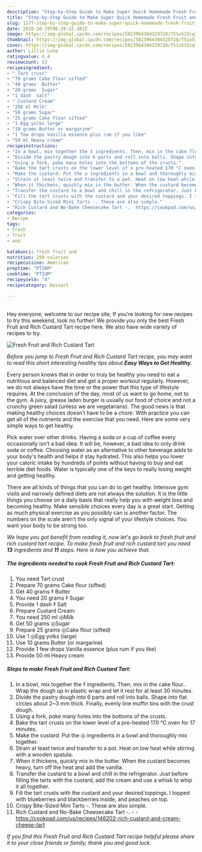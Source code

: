 ```yaml
---
description: "Step-by-Step Guide to Make Super Quick Homemade Fresh Fruit and Rich Custard Tart"
title: "Step-by-Step Guide to Make Super Quick Homemade Fresh Fruit and Rich Custard Tart"
slug: 1177-step-by-step-guide-to-make-super-quick-homemade-fresh-fruit-and-rich-custard-tart
date: 2020-10-19T06:29:22.481Z
image: https://img-global.cpcdn.com/recipes/5823964384329728/751x532cq70/fresh-fruit-and-rich-custard-tart-recipe-main-photo.jpg
thumbnail: https://img-global.cpcdn.com/recipes/5823964384329728/751x532cq70/fresh-fruit-and-rich-custard-tart-recipe-main-photo.jpg
cover: https://img-global.cpcdn.com/recipes/5823964384329728/751x532cq70/fresh-fruit-and-rich-custard-tart-recipe-main-photo.jpg
author: Lillie Luna
ratingvalue: 4.4
reviewcount: 13
recipeingredient:
- " Tart crust"
- "70 grams Cake flour sifted"
- "40 grams  Butter"
- "20 grams  Sugar"
- "1 dash  Salt"
- " Custard Cream"
- "250 ml Milk"
- "50 grams Sugar"
- "25 grams Cake flour sifted"
- "1 Egg yolks large"
- "10 grams Butter or margarine"
- "1 few drops Vanilla essence plus rum if you like"
- "50 ml Heavy cream"
recipeinstructions:
- "In a bowl, mix together the ‡ ingredients. Then, mix in the cake flour.. Wrap the dough up in plastic wrap and let it rest for at least 30 minutes."
- "Divide the pastry dough into 6 parts and roll into balls. Shape into flat circles about 2~3 mm thick. Finally, evenly line muffin tins with the crust dough."
- "Using a fork, poke many holes into the bottoms of the crusts."
- "Bake the tart crusts on the lower level of a pre-heated 170 °C oven for 17 minutes."
- "Make the custard: Put the ◎ ingredients in a bowl and thoroughly mix together."
- "Strain at least twice and transfer to a pot. Heat on low heat while stirring with a wooden spatula."
- "When it thickens, quickly mix in the butter. When the custard becomes heavy, turn off the heat and add the vanilla."
- "Transfer the custard to a bowl and chill in the refrigerator. Just before filling the tarts with the custard, add the cream and use a whisk to whip it all together."
- "Fill the tart crusts with the custard and your desired toppings. I topped with blueberries and blackberries inside, and peaches on top."
- "Crispy Bite-Sized Mini Tarts -. These are also simple."
- "Rich Custard and No-Bake Cheesecake Tart -.  https://cookpad.com/us/recipes/146202-rich-custard-and-cream-cheese-tart"
categories:
- Recipe
tags:
- fresh
- fruit
- and

katakunci: fresh fruit and 
nutrition: 299 calories
recipecuisine: American
preptime: "PT26M"
cooktime: "PT33M"
recipeyield: "4"
recipecategory: Dessert

---
```

<br>
Hey everyone, welcome to our recipe site, If you're looking for new recipes to try this weekend, look no further! We provide you only the best Fresh Fruit and Rich Custard Tart recipe here. We also have wide variety of recipes to try.
<br>


![Fresh Fruit and Rich Custard Tart](https://img-global.cpcdn.com/recipes/5823964384329728/751x532cq70/fresh-fruit-and-rich-custard-tart-recipe-main-photo.jpg)

<i>Before you jump to Fresh Fruit and Rich Custard Tart recipe, you may want to read this short interesting healthy tips about <strong>Easy Ways to Get Healthy</strong>.</i>

Every person knows that in order to truly be healthy you need to eat a nutritious and balanced diet and get a proper workout regularly. However, we do not always have the time or the power that this type of lifestyle requires. At the conclusion of the day, most of us want to go home, not to the gym. A juicy, grease laden burger is usually our food of choice and not a crunchy green salad (unless we are vegetarians). The good news is that making healthy choices doesn’t have to be a chore. With practice you can get all of the nutrients and the exercise that you need. Here are some very simple ways to get healthy.

Pick water over other drinks. Having a soda or a cup of coffee every occasionally isn’t a bad idea. It will be, however, a bad idea to only drink soda or coffee. Choosing water as an alternative to other beverage adds to your body's health and helps it stay hydrated. This also helps you lower your caloric intake by hundreds of points without having to buy and eat terrible diet foods. Water is typically one of the keys to really losing weight and getting healthy.

There are all kinds of things that you can do to get healthy. Intensive gym visits and narrowly defined diets are not always the solution. It is the little things you choose on a daily basis that really help you with weight loss and becoming healthy. Make sensible choices every day is a great start. Getting as much physical exercise as you possibly can is another factor. The numbers on the scale aren't the only signal of your lifestyle choices. You want your body to be strong too. 


<i>We hope you got benefit from reading it, now let's go back to fresh fruit and rich custard tart recipe. To make fresh fruit and rich custard tart you need <strong>13</strong> ingredients and <strong>11</strong> steps. Here is how you achieve that.
</i>

##### The ingredients needed to cook Fresh Fruit and Rich Custard Tart:

1. You need  Tart crust
1. Prepare 70 grams Cake flour (sifted)
1. Get 40 grams ‡ Butter
1. You need 20 grams ‡ Sugar
1. Provide 1 dash ‡ Salt
1. Prepare  Custard Cream:
1. You need 250 ml ◎Milk
1. Get 50 grams ◎Sugar
1. Prepare 25 grams ◎Cake flour (sifted)
1. Use 1 ◎Egg yolks (large)
1. Use 10 grams Butter (or margarine)
1. Provide 1 few drops Vanilla essence (plus rum if you like)
1. Provide 50 ml Heavy cream


##### Steps to make Fresh Fruit and Rich Custard Tart:

1. In a bowl, mix together the ‡ ingredients. Then, mix in the cake flour.. Wrap the dough up in plastic wrap and let it rest for at least 30 minutes.
1. Divide the pastry dough into 6 parts and roll into balls. Shape into flat circles about 2~3 mm thick. Finally, evenly line muffin tins with the crust dough.
1. Using a fork, poke many holes into the bottoms of the crusts.
1. Bake the tart crusts on the lower level of a pre-heated 170 °C oven for 17 minutes.
1. Make the custard: Put the ◎ ingredients in a bowl and thoroughly mix together.
1. Strain at least twice and transfer to a pot. Heat on low heat while stirring with a wooden spatula.
1. When it thickens, quickly mix in the butter. When the custard becomes heavy, turn off the heat and add the vanilla.
1. Transfer the custard to a bowl and chill in the refrigerator. Just before filling the tarts with the custard, add the cream and use a whisk to whip it all together.
1. Fill the tart crusts with the custard and your desired toppings. I topped with blueberries and blackberries inside, and peaches on top.
1. Crispy Bite-Sized Mini Tarts -. These are also simple.
1. Rich Custard and No-Bake Cheesecake Tart -. -  - https://cookpad.com/us/recipes/146202-rich-custard-and-cream-cheese-tart


<i>If you find this Fresh Fruit and Rich Custard Tart recipe helpful please share it to your close friends or family, thank you and good luck.</i>
